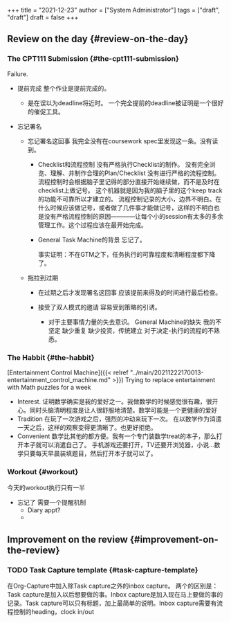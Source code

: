 +++
title = "2021-12-23"
author = ["System Administrator"]
tags = ["draft", "draft"]
draft = false
+++

## Review on the day {#review-on-the-day}


### The CPT111 Submission {#the-cpt111-submission}

Failure.

-   提前完成
    整个作业是提前完成的。
    -   是在误以为deadline将近时。
        一个完全提前的deadline被证明是一个很好的催促工具。

-   忘记署名
    -   忘记署名这回事
        我完全没有在coursework spec里发现这一条。没有读到。
        -   Checklist和流程控制
            没有严格执行Checklist的制作。
            没有完全浏览、理解、并制作合理的Plan/Checklist
            没有进行严格的流程控制。
            流程控制时会根据脑子里记得的部分直接开始继续做，而不是及时在checklist上做记号。
             这个机器就是因为我的脑子里的这个keep track的功能不可靠所以才建立的。
            流程控制记录的大小，边界不明白。在什么时候应该做记号，或者做了几件事才能做记号，这样的不明白也是没有严格流程控制的原因————让每个小的session有太多的多余管理工作。这个过程应该在最开始完成。
        -   General Task Machine的背景
            忘记了。

            事实证明：不在GTM之下，任务执行的可靠程度和清晰程度都下降了。
    -   拖拉到过期
        -   在过期之后才发现署名这回事
            应该提前来得及的时间进行最后检查。

        -   接受了双人模式的邀请
            容易受到策略的引诱。
            -   对于主要事情力量的失去意识。
                General Machine的缺失
                我的不坚定
                缺少重复
                缺少投资，传统建立
                对于决定-执行的流程的不熟悉。


### The Habbit {#the-habbit}

[Entertainment Control Machine]({{< relref "../main/20211222170013-entertainment_control_machine.md" >}}) Trying to replace entertainment with Math puzzles for a week

-   Interest. 证明数学确实是我的爱好之一。我做数学的时候感觉很有趣，很开心。同时头脑清明程度是让人很舒服地清楚。数学可能是一个更健康的爱好
-   Tradition
    在玩了一次游戏之后，强烈的冲动来玩下一次。
    在以数学作为消遣一天之后，这样的观察变得更清晰了。也更好拒绝。
-   Convenient
    数学比其他的都方便。我有一个专门装数学treat的本子，那么打开本子就可以消遣自己了。
    手机游戏还要打开，TV还要开浏览器，小说...数学只要每天早晨装填题目，然后打开本子就可以了。


### Workout {#workout}

今天的workout执行只有一半

-   忘记了
    需要一个提醒机制
    -   Diary appt?
    -


## Improvement on the review {#improvement-on-the-review}


### <span class="org-todo todo TODO">TODO</span> Task Capture template {#task-capture-template}

在Org-Capture中加入除Task capture之外的inbox capture。
两个的区别是： Task capture是加入以后想要做的事。Inbox capture是加入现在马上要做的事的记录。Task capture可以只有标题，加上最简单的说明。Inbox capture需要有流程控制的heading，clock in/out